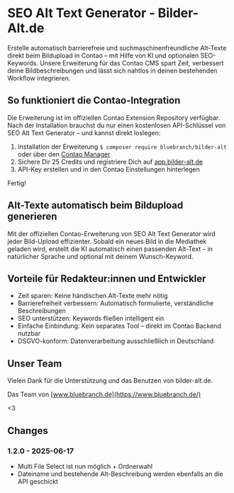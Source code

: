 # SEO Alt Text Generator - Bilder-Alt.de 

Erstelle automatisch barrierefreie und suchmaschinenfreundliche Alt-Texte direkt beim Bildupload in Contao – mit Hilfe von KI und optionalen SEO-Keywords.
Unsere Erweiterung für das Contao CMS spart Zeit, verbessert deine Bildbeschreibungen und lässt sich nahtlos in deinen bestehenden Workflow integrieren.

## So funktioniert die Contao-Integration

Die Erweiterung ist im offiziellen Contao Extension Repository verfügbar.
Nach der Installation brauchst du nur einen kostenlosen API-Schlüssel von SEO Alt Text Generator – und kannst direkt loslegen:

1. Installation der Erweiterung `$ composer require bluebranch/bilder-alt` oder über den [Contao Manager](https://extensions.contao.org/?q=bild&pages=1&p=bluebranch/bilder-alt)
2. Sichere Dir 25 Credits und registriere Dich auf [app.bilder-alt.de](https://app.bilder-alt.de/login)
3. API-Key erstellen und in den Contao Einstellungen hinterlegen

Fertig!

## Alt-Texte automatisch beim Bildupload generieren

Mit der offiziellen Contao-Erweiterung von SEO Alt Text Generator wird jeder Bild-Upload effizienter.
Sobald ein neues Bild in die Mediathek geladen wird, erstellt die KI automatisch einen passenden Alt-Text – in natürlicher Sprache und optional mit deinem Wunsch-Keyword.

## Vorteile für Redakteur:innen und Entwickler

- Zeit sparen: Keine händischen Alt-Texte mehr nötig
- Barrierefreiheit verbessern: Automatisch formulierte, verständliche Beschreibungen
- SEO unterstützen: Keywords fließen intelligent ein
- Einfache Einbindung: Kein separates Tool – direkt im Contao Backend nutzbar
- DSGVO-konform: Datenverarbeitung ausschließlich in Deutschland

## Unser Team

Vielen Dank für die Unterstützung und das Benutzen von bilder-alt.de. 

Das Team von [www.bluebranch.de](https://www.bluebranch.de/)

<3

## Changes

### 1.2.0 - 2025-06-17
- Multi File Select ist nun möglich + Ordnerwahl
- Dateiname und bestehende Alt-Beschreibung werden ebenfalls an die API geschickt

